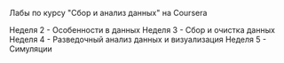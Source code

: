 Лабы по курсу "Сбор и анализ данных" на Coursera

Неделя 2 - Особенности в данных
Неделя 3 - Сбор и очистка данных
Неделя 4 - Разведочный анализ данных и визуализация
Неделя 5 - Симуляции
